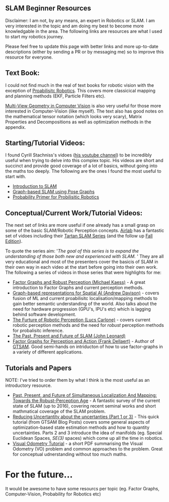 ## SLAM Beginner Resources
Disclaimer: I am not, by any means, an expert in Robotics or SLAM. I am very interested in the topic and am doing my best to become more knowledgable in the area. The following links are resources are what I used to start my robotics journey. 

Please feel free to update this page with better links and more up-to-date descriptions (either by sending a PR or by messaging me) so to improve this resource for everyone. 
## Text Book:
I could not find much in the real of text books for robotic vision with the exception of [Proabilisitc Robotics](https://docs.ufpr.br/~danielsantos/ProbabilisticRobotics.pdf). This covers more classicical mapping and planning methods (EKF, Particle Filters etc).

[Multi-View Geometry in Computer Vision](http://www.r-5.org/files/books/computers/algo-list/image-processing/vision/Richard_Hartley_Andrew_Zisserman-Multiple_View_Geometry_in_Computer_Vision-EN.pdf) is also very useful for those more interested in Computer-Vision (like myself). The text also has good notes on the mathematical tensor notation (which looks very scary), Matrix Properties and Decompositions as well as optimization methods in the appendix. 

## Starting/Tutorial Videos:
I found Cyrill Stachniss's vidoes ([his youtube channel](https://www.youtube.com/channel/UCi1TC2fLRvgBQNe-T4dp8Eg)) to be incredibly useful when trying to delve into this complex topic. His videos are short and succinct and provide good coverage of a lot of basics, without going into the maths too deeply. The following are the ones I found the most useful to start with. 
- [Introduction to SLAM](https://www.youtube.com/watch?v=0I30M6yTklo)
- [Graph-based SLAM using Pose Graphs](https://www.youtube.com/watch?v=uHbRKvD8TWg&t=2912s)
- [Probability Primer for Probilisitic Robotics](https://www.youtube.com/watch?v=JS5ndD8ans4)

## Conceptual/Current Work/Tutorial Videos:
The next set of links are more useful if one already has a small grasp on some of the basic SLAM/Robotic Perception concepts. [Airlab](https://www.youtube.com/c/AirLab) has a fantastic set of vidoes including their [Tartan SLAM Series](https://www.youtube.com/playlist?list=PLpJxwrRy4QbvkeWEkSSBhny4C2FhvQ08i) (and the follow up [Fall Edition](https://www.youtube.com/playlist?list=PLpJxwrRy4QbsO3_0rPH9n6SkR55KaNF28)).

To quote the series aim: '_The goal of this series is to expand the understanding of those both new and experienced with SLAM._ '
 They are all very educational and most of the presenters cover the basicis of SLAM in their own way in each video at the start before going into their own work. The following a series of videos in those series that were highlights for me:

- [Factor Graphs and Robust Perception (Michael Kaess)](https://www.youtube.com/watch?v=JmR2YpkLNt0&t=3608s) - A great introduction to Factor Graphs and current perception methods.
- [Graph-based representations for Spatial AI (Andrew Davison)](https://www.youtube.com/watch?v=svzQgfkrxZc&t=2407s) - covers fusion of ML and current proabilisitc localisation/mapping methods to gain better semantic understanding of the world. Also talks about the need for hardware progression (GPU's, IPU's etc) which is lagging behind software development. 
- [The Furture of Robotic Perception (Lucs Carlone)](https://www.youtube.com/watch?v=j5g3efgdjRg) - covers current robotic perception methods and the need for _robust_ perception methods for probalisitc inference.
- [The Past, Present and Future of SLAM (John Leonard)](https://www.youtube.com/watch?v=FH6suW6_A5U)
- [Factor Graphs for Perception and Action (Frank Dellaert)](https://www.youtube.com/watch?v=tm4E1o11kGo&t=2s) - Author of [GTSAM](https://gtsam.org/). Good semi-hands on intriducton of how to use factor-graphs in a variety of different applications. 

## Tutorials and Papers
NOTE: I've tried to order them by what I think is the most useful as an introductory resource.  
- [Past, Present, and Future of Simultaneous Localization And Mapping: Towards the Robust-Perception Age](https://arxiv.org/abs/1606.05830) - A fantastic survey of the current state of SLAM (up to 2016), covering recent seminal works and short mathmatical coverage of the SLAM problem. 
- [Reducing Uncertantity about the uncertanties (Part 1 or 3)](https://gtsam.org/2021/02/23/uncertainties-part1.html) - This quick tutorial (from GTSAM Blog Posts) covers some general aspects of optimization-based state estimation methods and how to quantity uncertainties. Parts 2 and 3 introduce the idea of manifolds (eg. Special Euclidean Spaces, _SE(3)_ spaces) which come up all the time in robotics. 
- [Visual Odometry Tutorial](https://www.google.com/url?sa=t&rct=j&q=&esrc=s&source=web&cd=&cad=rja&uact=8&ved=2ahUKEwjVjdqr-4X1AhXPS2wGHUd1BgMQFnoECAoQAQ&url=http%3A%2F%2Frpg.ifi.uzh.ch%2Fdocs%2FVO_Part_I_Scaramuzza.pdf&usg=AOvVaw3WBC4NwekCt620kHrdolAQ) - a short PDF summarising the Visual Odometry (VO) problem and common approaches to the problem. Great for conceptual udnerstanding without too much maths.


# For the future...
It would be awesome to have some resourcs per topic (eg. Factor Graphs, Computer-Vision, Probability for Robotics etc)